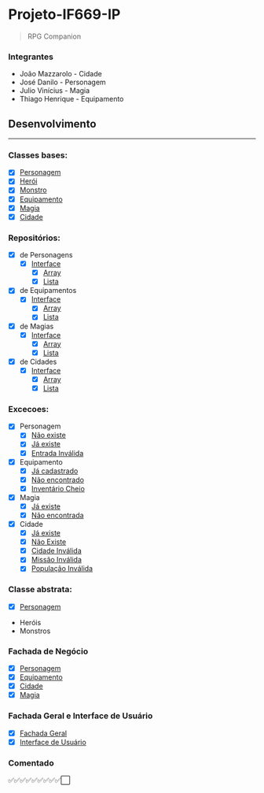 # Projeto-IF669-IP

> RPG Companion

### Integrantes
- João Mazzarolo - Cidade
- José Danilo  - Personagem
- Julio Vinícius - Magia
- Thiago Henrique - Equipamento

## Desenvolvimento

-------------

### Classes bases:
- [x] [Personagem](./src/ClassesBasicas/Personagem.java)
- [x] [Herói](./src/ClassesBasicas/Heroi.java)
- [x] [Monstro](./src/ClassesBasicas/Monstro.java)
- [x] [Equipamento](./src/ClassesBasicas/Equipamento.java)
- [x] [Magia](./src/ClassesBasicas/Magia.java)
- [x] [Cidade](./src/ClassesBasicas/Cidade.java)

### Repositórios:
 - [x] de Personagens
    - [x] [Interface](./src/Repositorios/RepositorioPersonagem.java)
        - [x] [Array](./src/Repositorios/RepositorioPersonagemArray.java)
        - [x] [Lista](./src/Repositorios/RepositorioPersonagemLista.java)
 - [x] de Equipamentos
    - [x] [Interface](./src/Repositorios/RepositorioEquipamento.java)
        - [x] [Array](./src/Repositorios/RepositorioEquipamentoArray.java)
        - [x] [Lista](./src/Repositorios/RepositorioEquipamentoLista.java)
 - [x] de Magias
    - [x] [Interface](./src/Repositorios/RepositorioMagia.java)
        - [x] [Array](./src/Repositorios/RepositorioMagiaArray.java)
        - [x] [Lista](./src/Repositorios/RepositorioMagiaLista.java)
 - [x] de Cidades
    - [x] [Interface](./src/Repositorios/RepositorioCidade.java)
        - [x] [Array](./src/Repositorios/RepositorioCidadeArray.java)
        - [x] [Lista](./src/Repositorios/RepositorioCidadeLista.java)

### Excecoes:
- [x] Personagem
    - [x] [Não existe](./src/Excecoes/PersonagemJaExisteException.java)
    - [x] [Já existe](./src/Excecoes/PersonagemNaoExisteException.Jáva)
    - [x] [Entrada Inválida](./src/Excecoes/EntradaInvalidaException.java)
- [x] Equipamento
    - [x] [Já cadastrado](./src/Excecoes/EquipamentoJaCadastradoException.java)
    - [x] [Não encontrado](./src/Excecoes/EquipamentoNaoEncontradoException.java)
    - [x] [Inventário Cheio](./src/Excecoes/InventarioCheioException.java)
- [x] Magia
    - [x] [Já existe](./src/Excecoes/MagiaJaExisteException.java)
    - [x] [Não encontrada](./src/Excecoes/MagiaNaoEncontradoException.java)
- [x] Cidade
    - [x] [Já existe](./src/Excecoes/CidadeJaExisteException.java)
    - [x] [Não Existe](./src/Excecoes/CidadeNaoExisteException.java)
    - [x] [Cidade Inválida](./src/Excecoes/CidadeInvalidaException.java)
    - [x] [Missão Inválida](./src/Excecoes/MissaoInvalidaException.java)
    - [x] [População Inválida](./src/Excecoes/PopulacaoInvalidaException.java)

### Classe abstrata:
- [x] [Personagem](./src/ClassesBasicas/Personagem.java)
 - Heróis
 - Monstros

### Fachada de Negócio
- [x] [Personagem](./src/FachadasNegocio/FachadaPersonagem.java)
- [x] [Equipamento](./src/FachadasNegocio/FachadaEquipamento.java)
- [x] [Cidade](./src/FachadasNegocio/FachadaCidade.java)
- [x] [Magia](./src/FachadasNegocio/FachadaMagia.java)

### Fachada Geral e Interface de Usuário
- [x] [Fachada Geral](./src/FachadaGeral/FachadaGeral.java)
- [x] [Interface de Usuário](./src/FachadaGeral/InterfaceUsuario.java)

### Comentado
:white_check_mark::white_check_mark::white_check_mark::white_check_mark::white_check_mark::white_check_mark::white_check_mark::white_check_mark::white_check_mark::white_large_square:
